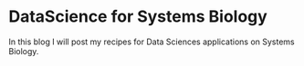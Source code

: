 #  DataScience for Systems  Biology

In this blog I will  post my recipes for  Data Sciences  applications on Systems Biology. 


